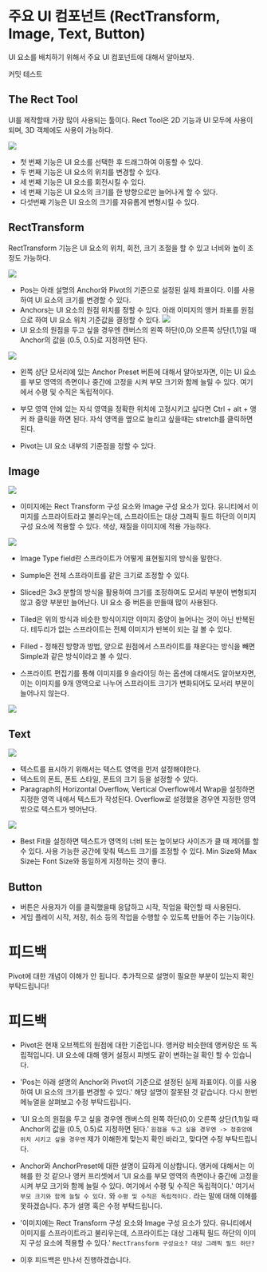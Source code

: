 # 주요 UI 컴포넌트 (RectTransform, Image, Text, Button)

UI 요소를 배치하기 위해서 주요 UI 컴포넌트에 대해서 알아보자.

커밋 테스트

## The Rect Tool

UI를 제작할때 가장 많이 사용되는 툴이다. Rect Tool은 2D 기능과 UI 모두에 사용이 되며, 3D 객체에도 사용이 가능하다.

![](./Images/Unity_Rect_Tool_Button.jpg)

* 첫 번째 기능은 UI 요소를 선택한 후 드래그하여 이동할 수 있다.
* 두 번째 기능은 UI 요소의 위치를 변경할 수 있다.
* 세 번째 기능은 UI 요소를 회전시킬 수 있다.
* 네 번째 기능은 UI 요소의 크기를 한 방향으로만 늘어나게 할 수 있다.
* 다섯번째 기능은 UI 요소의 크기를 자유롭게 변형시킬 수 있다.

## RectTransform

RectTransform 기능은 UI 요소의 위치, 회전, 크기 조절을 할 수 있고 너비와 높이 조정도 가능하다.

![](./Images/UI_RectTransform.png)

* Pos는 아래 설명의 Anchor와 Pivot의 기준으로 설정된 실제 좌표이다. 이를 사용하여 UI 요소의 크기를 변경할 수 있다.
* Anchors는 UI 요소의 원점 위치를 정할 수 있다. 아래 이미지의 앵커 좌표를 원점으로 하여 UI 요소 위치 기준값을 결정할 수 있다. 
![](./Images/Unity_Anchor_image.jpg)
* UI 요소의 원점을 두고 싶을 경우엔 캔버스의 왼쪽 하단(0,0) 오른쪽 상단(1,1)일 때 Anchor의 값을 (0.5, 0.5)로 지정하면 된다.

![](./Images/Unity_Anchor_image_3.jpg)

* 왼쪽 상단 모서리에 있는 Anchor Preset 버튼에 대해서 알아보자면, 이는 UI 요소를 부모 영역의 측면이나 중간에 고정을 시켜 부모 크기와 함께 늘릴 수 있다. 여기에서 수평 및 수직은 독립적이다.
* 부모 영역 안에 있는 자식 영역을 정확한 위치에 고정시키고 싶다면 Ctrl + alt + 앵커 좌 클릭을 하면 된다. 자식 영역을 옆으로 늘리고 싶을때는 stretch를 클릭하면 된다.

* Pivot는 UI 요소 내부의 기준점을 정할 수 있다.

## Image

![](./Images/UI_ImageInspector.jpg)

* 이미지에는 Rect Transform 구성 요소와 Image 구성 요소가 있다. 유니티에서 이미지를 스프라이트라고 불리우는데, 스프라이트는 대상 그래픽 필드 하단의 이미지 구성 요소에 적용할 수 있다. 색상, 재질을 이미지에 적용 가능하다.

![](./Images/Image_Type_field.jpg)

* Image Type field란 스프라이트가 어떻게 표현될지의 방식을 말한다.
* Sumple은 전체 스프라이트를 같은 크기로 조정할 수 있다.
* Sliced은 3x3 분할의 방식을 활용하여 크기를 조정하여도 모서리 부분이 변형되지 않고 중앙 부분만 늘어난다. UI 요소 중 버튼을 만들때 많이 사용된다.
* Tiled은 위의 방식과 비슷한 방식이지만 이미지 중앙이 늘어나는 것이 아닌 반복된다. 테두리가 없는 스프라이트는 전체 이미지가 반복이 되는 걸 볼 수 있다.
* Filled - 정해진 방향과 방법, 양으로 원점에서 스프라이트를 채운다는 방식을 빼면 Simple과 같은 방식이라고 볼 수 있다.

* 스프라이트 편집기를 통해 이미지를 9 슬라이딩 하는 옵션에 대해서도 알아보자면, 이는 이미지를 9개 영역으로 나누어 스프라이트 크기가 변화되어도 모서리 부분이 늘어나지 않는다.

![](./Images/UI_SpriteEditor.png)

## Text

![](./Images/Unity_Text_Image.png)

* 텍스트를 표시하기 위해서는 텍스트 영역을 먼저 설정해야한다.
* 텍스트의 폰트, 폰트 스타일, 폰트의 크기 등을 설정할 수 있다.
* Paragraph의 Horizontal Overflow, Vertical Overflow에서 Wrap을 설정하면 지정한 영역 내에서 텍스트가 작성된다. Overflow로 설정했을 경우엔 지정한 영역 밖으로 텍스트가 벗어난다.

![](./Images/Unity_Text_Image_2.png)

* Best Fit을 설정하면 텍스트가 영역의 너비 또는 높이보다 사이즈가 클 때 제어를 할 수 있다. 사용 가능한 공간에 맞춰 텍스트 크기를 조정할 수 있다. Min Size와 Max Size는 Font Size와 동일하게 지정하는 것이 좋다.

## Button

* 버튼은 사용자가 이를 클릭했을때 응답하고 시작, 작업을 확인할 때 사용된다.
* 게임 플레이 시작, 저장, 취소 등의 작업을 수행할 수 있도록 만들어 주는 기능이다.

# 피드백

Pivot에 대한 개념이 이해가 안 됩니다. 추가적으로 설명이 필요한 부분이 있는지 확인 부탁드립니다!

# 피드백

* Pivot은 현재 오브젝트의 원점에 대한 기준입니다. 앵커랑 비슷한데 앵커랑은 또 독립적입니다. UI 요소에 대해 앵커 설정시 피벗도 같이 변하는걸 확인 할 수 있습니다.

* 'Pos는 아래 설명의 Anchor와 Pivot의 기준으로 설정된 실제 좌표이다. 이를 사용하여 UI 요소의 크기를 변경할 수 있다.' 해당 설명이 잘못된 것 같습니다. 다시 한번 메뉴얼을 살펴보고 수정 부탁드립니다.

* 'UI 요소의 원점을 두고 싶을 경우엔 캔버스의 왼쪽 하단(0,0) 오른쪽 상단(1,1)일 때 Anchor의 값을 (0.5, 0.5)로 지정하면 된다.' `원점을 두고 싶을 경우엔 -> 정중앙에 위치 시키고 싶을 경우엔` 제가 이해한게 맞는지 확인 바라고, 맞다면 수정 부탁드립니다.

* Anchor와 AnchorPreset에 대한 설명이 묘하게 이상합니다. 앵커에 대해서는 이해를 한 것 같으나 앵커 프리셋에서 'UI 요소를 부모 영역의 측면이나 중간에 고정을 시켜 부모 크기와 함께 늘릴 수 있다. 여기에서 수평 및 수직은 독립적이다.' 여기서 `부모 크기와 함께 늘릴 수 있다.` 와 `수평 및 수직은 독립적이다.` 라는 말에 대해 이해를 못하겠습니다. 추가 설명 혹은 수정 부탁드립니다.

* '이미지에는 Rect Transform 구성 요소와 Image 구성 요소가 있다. 유니티에서 이미지를 스프라이트라고 불리우는데, 스프라이트는 대상 그래픽 필드 하단의 이미지 구성 요소에 적용할 수 있다.' `RectTransform 구성요소? 대상 그래픽 필드 하단?`

* 이후 피드백은 만나서 진행하겠습니다.
